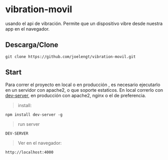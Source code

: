 # vibration-movil
usando el api de vibración. Permite que un dispositivo vibre desde nuestra app en el navegador.

## Descarga/Clone
```
git clone https://github.com/joelengt/vibration-movil.git
```

## Start
Para correr el proyecto en local o en producción , es necesario ejecutarlo en un servidor con apache2, o que soporte estaticos.
En local correrlo con [dev-server](https://www.npmjs.com/package/dev-server), en producción con apache2, nginx o el de preferencia.

>install:
```
npm install dev-server -g
```

>run server
```
DEV-SERVER
```

>Ver en el navegador:
```
http://localhost:4000
```
